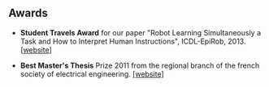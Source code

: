 ## Awards

- **Student Travels Award** for our paper "Robot Learning Simultaneously a Task and How to Interpret Human Instructions", ICDL-EpiRob, 2013. [[website]](http://www.er.ams.eng.osaka-u.ac.jp/icdl-epirob-2013/index.html)

- **Best Master's Thesis** Prize 2011 from the regional branch of the french society of electrical engineering. [[website]](https://www.see.asso.fr/node/10599)
